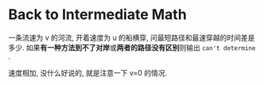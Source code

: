 # Back to Intermediate Math

一条流速为 v 的河流, 开着速度为 u 的船横穿, 问最短路径和最速穿越的时间差是多少. 如果**有一种方法到不了对岸**或**两者的路径没有区别**则输出 `can't determine` .

速度相加, 没什么好说的, 就是注意一下 v=0 的情况.
